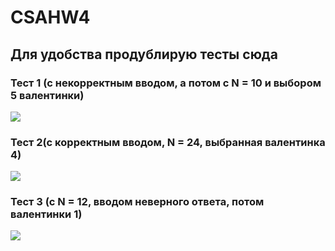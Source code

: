 # CSAHW4
## Для удобства продублирую тесты сюда 
### Тест 1 (с некорректным вводом, а потом с N = 10 и выбором 5 валентинки)
![](https://i.ibb.co/6w4d17P/image.png)

### Тест 2(с корректным вводом, N = 24, выбранная валентинка 4) 
![](https://i.ibb.co/2Y5MXbd/image.png)

### Тест 3 (с N = 12, вводом неверного ответа, потом валентинки 1)
![](https://i.ibb.co/Sr3h3dn/image.png)
